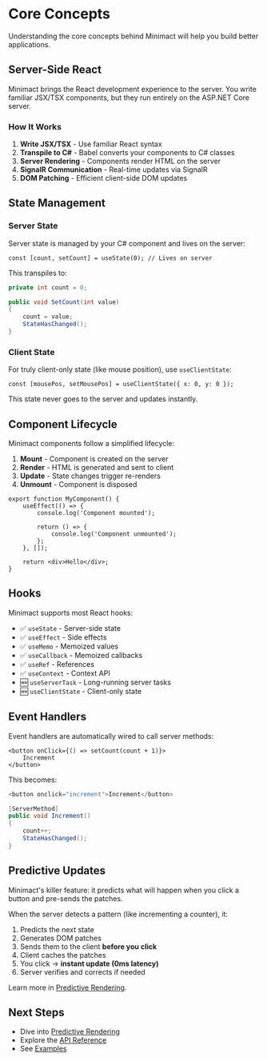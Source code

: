 # Core Concepts

Understanding the core concepts behind Minimact will help you build better applications.

## Server-Side React

Minimact brings the React development experience to the server. You write familiar JSX/TSX components, but they run entirely on the ASP.NET Core server.

### How It Works

1. **Write JSX/TSX** - Use familiar React syntax
2. **Transpile to C#** - Babel converts your components to C# classes
3. **Server Rendering** - Components render HTML on the server
4. **SignalR Communication** - Real-time updates via SignalR
5. **DOM Patching** - Efficient client-side DOM updates

## State Management

### Server State

Server state is managed by your C# component and lives on the server:

```tsx
const [count, setCount] = useState(0); // Lives on server
```

This transpiles to:

```csharp
private int count = 0;

public void SetCount(int value)
{
    count = value;
    StateHasChanged();
}
```

### Client State

For truly client-only state (like mouse position), use `useClientState`:

```tsx
const [mousePos, setMousePos] = useClientState({ x: 0, y: 0 });
```

This state never goes to the server and updates instantly.

## Component Lifecycle

Minimact components follow a simplified lifecycle:

1. **Mount** - Component is created on the server
2. **Render** - HTML is generated and sent to client
3. **Update** - State changes trigger re-renders
4. **Unmount** - Component is disposed

```tsx
export function MyComponent() {
    useEffect(() => {
        console.log('Component mounted');

        return () => {
            console.log('Component unmounted');
        };
    }, []);

    return <div>Hello</div>;
}
```

## Hooks

Minimact supports most React hooks:

- ✅ `useState` - Server-side state
- ✅ `useEffect` - Side effects
- ✅ `useMemo` - Memoized values
- ✅ `useCallback` - Memoized callbacks
- ✅ `useRef` - References
- ✅ `useContext` - Context API
- 🆕 `useServerTask` - Long-running server tasks
- 🆕 `useClientState` - Client-only state

## Event Handlers

Event handlers are automatically wired to call server methods:

```tsx
<button onClick={() => setCount(count + 1)}>
    Increment
</button>
```

This becomes:

```csharp
<button onclick="increment">Increment</button>

[ServerMethod]
public void Increment()
{
    count++;
    StateHasChanged();
}
```

## Predictive Updates

Minimact's killer feature: it predicts what will happen when you click a button and pre-sends the patches.

When the server detects a pattern (like incrementing a counter), it:

1. Predicts the next state
2. Generates DOM patches
3. Sends them to the client **before you click**
4. Client caches the patches
5. You click → **instant update (0ms latency)**
6. Server verifies and corrects if needed

Learn more in [Predictive Rendering](/guide/predictive-rendering).

## Next Steps

- Dive into [Predictive Rendering](/guide/predictive-rendering)
- Explore the [API Reference](/api/hooks)
- See [Examples](/examples)
